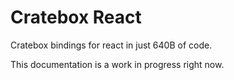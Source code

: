 # Cratebox React

Cratebox bindings for react in just 640B of code.

This documentation is a work in progress right now.